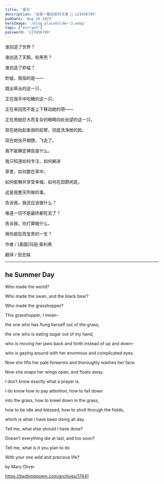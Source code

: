 ```yaml
---
title: '夏日'
description: '这是一篇加密的文章 🔑 123456789'
pubDate: 'Aug 26 2023'
heroImage: '/blog-placeholder-3.webp'
tags: ["encrypt"]
password: '123456789'
---
```


谁创造了世界？

谁创造了天鹅，和黑熊？

谁创造了蚱蜢？ 

蚱蜢，我指的是——

跳出草丛的这一只，

正在我手中吃糖的这一只，

正在来回而不是上下移动她的颚——

正在用她巨大而复杂的眼睛四处张望的这一只。

现在她抬起柔弱的前臂，彻底洗净她的脸。

现在她张开翅膀，飞走了。

我不能确定祷告是什么。

我只知道如何专注，如何躺进

草里，如何跪在草中，

如何偷懒并享受幸福，如何在田野闲逛，

这是我整天所做的事。

告诉我，我还应该做什么？

难道一切不是最终都死去了？

告诉我，你打算做什么，

用你疯狂而宝贵的一生？

作者 / [美国]玛丽·奥利弗

翻译 / 倪志娟

<hr> 

## he Summer Day

Who made the world?

Who made the swan, and the black bear?

Who made the grasshopper?

This grasshopper, I mean–

the one who has flung herself out of the grass,

the one who is eating sugar out of my hand,

who is moving her jaws back and forth instead of up and down–

who is gazing around with her enormous and complicated eyes.

Now she lifts her pale forearms and thoroughly washes her face.

Now she snaps her wings open, and floats away.

I don’t know exactly what a prayer is.

I do know how to pay attention, how to fall down

into the grass, how to kneel down in the grass,

how to be idle and blessed, how to stroll through the fields,

which is what I have been doing all day.

Tell me, what else should I have done?

Doesn’t everything die at last, and too soon?

Tell me, what is it you plan to do

With your one wild and precious life?

by Mary Oliver

https://bedtimepoem.com/archives/17441
